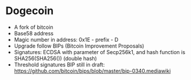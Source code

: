 # Dogecoin

- A fork of bitcoin
- Base58 address
- Magic number in address: 0x1E - prefix - D
- Upgrade follow BIPs (Bitcoin Improvement Proposals)
- Signatures: ECDSA with parameter of Secp256k1, and hash function is SHA256(SHA256()) (double hash)
- Threshold signatures BIP still in draft: https://github.com/bitcoin/bips/blob/master/bip-0340.mediawiki
